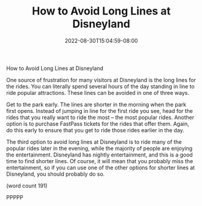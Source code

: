 ﻿---
title: "How to Avoid Long Lines at Disneyland"
date: 2022-08-30T15:04:59-08:00
description: "Disneyland Tips for Web Success"
featured_image: "/images/Disneyland.jpg"
tags: ["Disneyland"]
---

How to Avoid Long Lines at Disneyland

One source of frustration for many visitors at 
Disneyland is the long lines for the rides. You can
literally spend several hours of the day standing in 
line to ride popular attractions. These lines can be 
avoided in one of three ways.

Get to the park early. The lines are shorter in the 
morning when the park first opens. Instead of 
jumping in line for the first ride you see, head for the 
rides that you really want to ride the most – the 
most popular rides. Another option is to purchase 
FastPass tickets for the rides that offer them. Again, 
do this early to ensure that you get to ride those rides 
earlier in the day.

The third option to avoid long lines at Disneyland is 
to ride many of the popular rides later in the evening, 
while the majority of people are enjoying the 
entertainment. Disneyland has nightly entertainment, 
and this is a good time to find shorter lines. Of 
course, it will mean that you probably miss the 
entertainment, so if you can use one of the other 
options for shorter lines at Disneyland, you should 
probably do so.

(word count 191)

PPPPP

